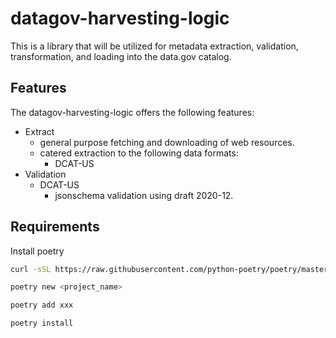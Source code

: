 # datagov-harvesting-logic

This is a library that will be utilized for metadata extraction, validation,
transformation, and loading into the data.gov catalog.

## Features

The datagov-harvesting-logic offers the following features:

- Extract
  - general purpose fetching and downloading of web resources.
  - catered extraction to the following data formats:
    - DCAT-US
- Validation
  - DCAT-US
    - jsonschema validation using draft 2020-12.

## Requirements

Install poetry

```bash
curl -sSL https://raw.githubusercontent.com/python-poetry/poetry/master/install-poetry.py | python -

poetry new <project_name>

poetry add xxx

poetry install

```
